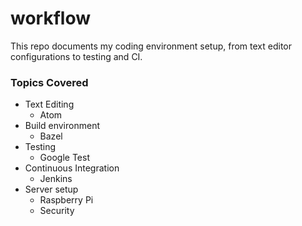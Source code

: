 # workflow
This repo documents my coding environment setup, from text editor
configurations to testing and CI.

### Topics Covered
* Text Editing
    * Atom
* Build environment
    * Bazel
* Testing
    * Google Test
* Continuous Integration
    * Jenkins
* Server setup
    * Raspberry Pi
    * Security
